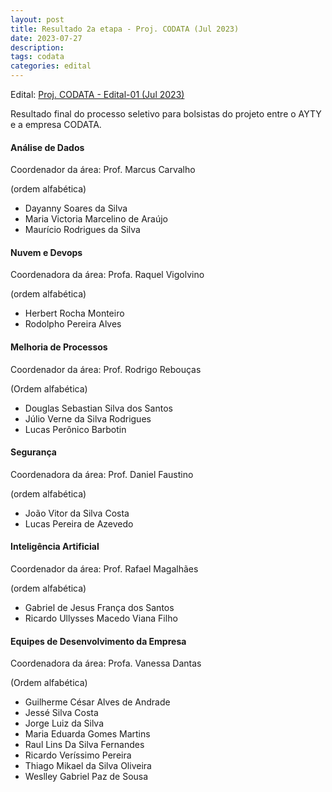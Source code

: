 ```yaml
---
layout: post
title: Resultado 2a etapa - Proj. CODATA (Jul 2023)
date: 2023-07-27
description: 
tags: codata
categories: edital
---
```


Edital: [Proj. CODATA - Edital-01 (Jul 2023)](https://ayty.org/editais/2023-07-15-codata-edital1/)

Resultado final do processo seletivo para bolsistas do projeto entre o AYTY e a empresa CODATA.


#### Análise de Dados
Coordenador da área: Prof. Marcus Carvalho

(ordem alfabética)

- Dayanny Soares da Silva
- Maria Victoria Marcelino de Araújo
- Maurício Rodrigues da Silva


#### Nuvem e Devops
Coordenadora da área: Profa. Raquel Vigolvino

(ordem alfabética)

- Herbert Rocha Monteiro
- Rodolpho Pereira Alves


#### Melhoria de Processos
Coordenador da área: Prof. Rodrigo Rebouças

(Ordem alfabética)

- Douglas Sebastian Silva dos Santos
- Júlio Verne da Silva Rodrigues
- Lucas Perônico Barbotin

#### Segurança
Coordenadora da área: Prof. Daniel Faustino

(ordem alfabética)

- João Vitor da Silva Costa
- Lucas Pereira de Azevedo

#### Inteligência Artificial
Coordenador da área: Prof. Rafael Magalhães

(ordem alfabética)

- Gabriel de Jesus França dos Santos
- Ricardo Ullysses Macedo Viana Filho

#### Equipes de Desenvolvimento da Empresa
Coordenadora da área: Profa. Vanessa Dantas

(Ordem alfabética)

- Guilherme César Alves de Andrade
- Jessé Silva Costa
- Jorge Luiz da Silva
- Maria Eduarda Gomes Martins
- Raul Lins Da Silva Fernandes
- Ricardo Veríssimo Pereira
- Thiago Mikael da Silva Oliveira
- Weslley Gabriel Paz de Sousa
